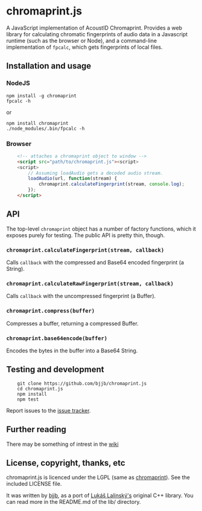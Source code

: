 # chromaprint.js

A JavaScript implementation of AcoustID Chromaprint. Provides a web library
for calculating chromatic fingerprints of audio data in a Javascript runtime
(such as the browser or Node), and a command-line implementation of `fpcalc`,
which gets fingerprints of local files.

## Installation and usage

### NodeJS

    npm install -g chromaprint
    fpcalc -h

or

    npm install chromaprint
    ./node_modules/.bin/fpcalc -h

### Browser

```html
    <!-- attaches a chromaprint object to window -->
    <script src="path/to/chromaprint.js"><script>
    <script>
        // Assuming loadAudio gets a decoded audio stream.
        loadAudio(url, function(stream) {
            chromaprint.calculateFingerprint(stream, console.log);
        });
    </script>
```
## API

The top-level `chromaprint` object has a number of factory functions, which it
exposes purely for testing. The public API is pretty thin, though.

### `chromaprint.calculateFingerprint(stream, callback)`

Calls `callback` with the compressed and Base64 encoded fingerprint (a
String).

### `chromaprint.calculateRawFingerprint(stream, callback)`

Calls `callback` with the uncompressed fingerprint (a Buffer).

### `chromaprint.compress(buffer)`

Compresses a buffer, returning a compressed Buffer.

### `chromaprint.base64encode(buffer)`

Encodes the bytes in the buffer into a Base64 String.

## Testing and development

```
    git clone https://github.com/bjjb/chromaprint.js
    cd chromaprint.js
    npm install
    npm test
```

Report issues to the [issue tracker][issues].

## Further reading

There may be something of intrest in the [wiki][]

[issues]: https://github.com/bjjb/chromaprint.js/issues
[wiki]: https://github.com/bjjb/chromaprint.js/wiki
[ll]: https://oxygene.sk/
[chromaprint]: https://acoustid.org/chromaprint
[bjjb]: http://bjjb.github.io

## License, copyright, thanks, etc

chromaprint.js is licenced under the LGPL (same as [chromaprint][]). See the
included LICENSE file.

It was written by [bjjb][], as a port of [Lukáš Lalinský's][ll] original C++
library. You can read more in the README.md of the lib/ directory.
